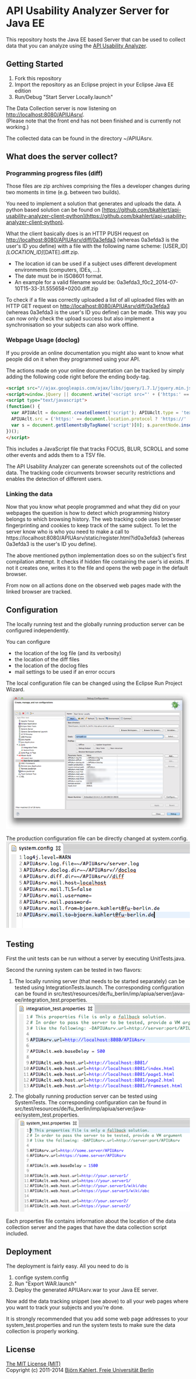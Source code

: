 # API Usability Analyzer Server for Java EE

This repository hosts the Java EE based Server that can be used to collect data that you can analyze using the [API Usability Analyzer](https://github.com/bkahlert/api-usability-analyzer).

## Getting Started
1. Fork this repository
2. Import the repository as an Eclipse project in your Eclipse Java EE edition
3. Run/Debug "Start Server Locally.launch"

The Data Collection server is now listening on [http://localhost:8080/APIUAsrv/](http://localhost:8080/APIUAsrv/).  
(Please note that the front end has not been finished and is currently not working.)

The collected data can be found in the directory ~/APIUAsrv.

## What does the server collect?
### Programming progress files (diff)
Those files are zip archives comprising the files a developer changes during two moments in time (e.g. between two builds).

You need to implement a solution that generates and uploads the data. A python based solution can be found on [https://github.com/bkahlert/api-usability-analyzer-client-python](https://github.com/bkahlert/api-usability-analyzer-client-python).

What the client basically does is an HTTP PUSH request on [http://localhost:8080/APIUAsrv/diff/0a3efda3](http://localhost:8080/APIUAsrv/diff/0a3efda3) (whereas 0a3efda3 is the user's ID you define) with a file with the following name scheme: [USER_ID]_[LOCATION_ID]_[DATE].diff.zip.

- The location id can be used if a subject uses different development environments (computers, IDEs, ...).
- The date must be in ISO8601 format.
- An example for a valid filename would be: 0a3efda3_f0c2_2014-07-10T15-33-31.555658+0200.diff.zip

To check if a file was correctly uploaded a list of all uploaded files with an HTTP GET request on [http://localhost:8080/APIUAsrv/diff/0a3efda3](http://localhost:8080/APIUAsrv/diff/0a3efda3) (whereas 0a3efda3 is the user's ID you define) can be made. This way you can now only check the upload success but also implement a synchronisation so your subjects can also work offline.

### Webpage Usage (doclog)
If you provide an online documentation you might also want to know what people did on it when they programmed using your API.

The actions made on your online documentation can be tracked by simply adding the following code right before the ending body-tag.

```HTML
<script src="//ajax.googleapis.com/ajax/libs/jquery/1.7.1/jquery.min.js"></script>
<script>window.jQuery || document.write('<script src="' + ('https:' == document.location.protocol ? 'https://' : 'http://') + 'dalak.imp.fu-berlin.de/APIUAsrv/static/js/libs/jquery-1.7.1.min.js"><\/script>')</script>
<script type="text/javascript">
(function() {
  var APIUAclt = document.createElement('script'); APIUAclt.type = 'text/javascript';
  APIUAclt.src = ('https:' == document.location.protocol ? 'https://' : 'http://') + 'localhost:8080/APIUAsrv/static/js/APIUAclt.js';
  var s = document.getElementsByTagName('script')[0]; s.parentNode.insertBefore(APIUAclt, s);
})();
</script>
```

This includes a JavaScript file that tracks FOCUS, BLUR, SCROLL and some other events and adds them to a TSV file.

The API Usability Analyzer can generate screenshots out of the collected data. The tracking code circumvents browser security restrictions and enables the detection of different users.

### Linking the data
Now that you know what people programmed and what they did on your webpages the question is how to detect which programming history belongs to which browsing history. The web tracking code uses browser fingerprinting and cookies to keep track of the same subject.
To let the server know who is who you need to make a call to https://localhost:8080/APIUAsrv/static/register.html?id0a3efda3 (whereas 0a3efda3 is the user's ID you define).

The above mentioned python implementation does so on the subject's first compilation attempt. It checks if hidden file containing the user's id exists. If not it creates one, writes it to the file and opens the web page in the default browser.

From now on all actions done on the observed web pages made with the linked browser are tracked.

## Configuration

The locally running test and the globally running production server can be configured independently.

You can configure
- the location of the log file (and its verbosity)
- the location of the diff files
- the location of the doclog files
- mail settings to be used if an error occurs

The local configuration file can be changed using the Eclipse Run Project Wizard.
![Local Configuration](images/test.config.png)

The production configuration file can be directly changed at system.config.
![Production Configuration](images/system.config.png)

## Testing

First the unit tests can be run without a server by executing UnitTests.java.

Second the running system can be tested in two flavors:
1. The locally running server (that needs to be started separately) can be tested using IntegrationTests.launch. The corresponding configuration can be found in src/test/resources/de/fu_berlin/imp/apiua/server/java-ee/integration_test.properties.  
![Integration Test](images/integration_test.png)
2. The globally running production server can be tested using SystemTests. The corresponding configuration can be found in src/test/resources/de/fu_berlin/imp/apiua/server/java-ee/system_test.properties.  
![System Test](images/system_test.png)

Each properties file contains information about the location of the data collection server and the pages that have the data collection script included.

## Deployment

The deployment is fairly easy. All you need to do is
1. confige system.config
2. Run "Export WAR.launch"
3. Deploy the generated APIUAsrv.war to your Java EE server.

Now add the data tracking snippet (see above) to all your web pages where you want to track your subjects and you're done.

It is strongly recommended that you add some web page addresses to your system_test.properties and run the system tests to make sure the data collection is properly working.

License
-------

[The MIT License (MIT)](LICENSE)  
Copyright (c) 2011-2014 [Björn Kahlert, Freie Universität Berlin](http://www.mi.fu-berlin.de/w/Main/BjoernKahlert)